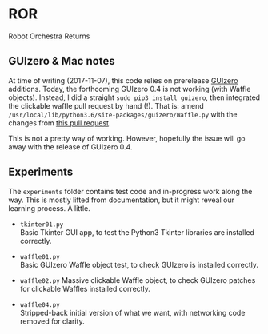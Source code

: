 # ROR
Robot Orchestra Returns

## GUIzero & Mac notes
At time of writing (2017-11-07), this code relies on prerelease [GUIzero](https://github.com/lawsie/guizero) additions. Today, the forthcoming GUIzero 0.4 is not working (with Waffle objects). Instead, I did a straight
`sudo pip3 install guizero`, then integrated the clickable waffle pull request by hand (!). That is: amend `/usr/local/lib/python3.6/site-packages/guizero/Waffle.py` with the changes from [this pull request](https://github.com/lawsie/guizero/pull/28/files).

This is not a pretty way of working. However, hopefully the issue will go away with the release of GUIzero 0.4.

## Experiments
The `experiments` folder contains test code and in-progress work along the way. This is mostly lifted from documentation, but it might reveal our learning process. A little.

* `tkinter01.py`  
Basic Tkinter GUI app, to test the Python3 Tkinter libraries are installed correctly.

* `waffle01.py`  
Basic GUIzero Waffle object test, to check GUIzero is installed correctly.

* `waffle02.py`
Massive clickable Waffle object, to check GUIzero patches for clickable Waffles installed correctly.

* `waffle04.py`  
Stripped-back initial version of what we want, with networking code removed for clarity.
